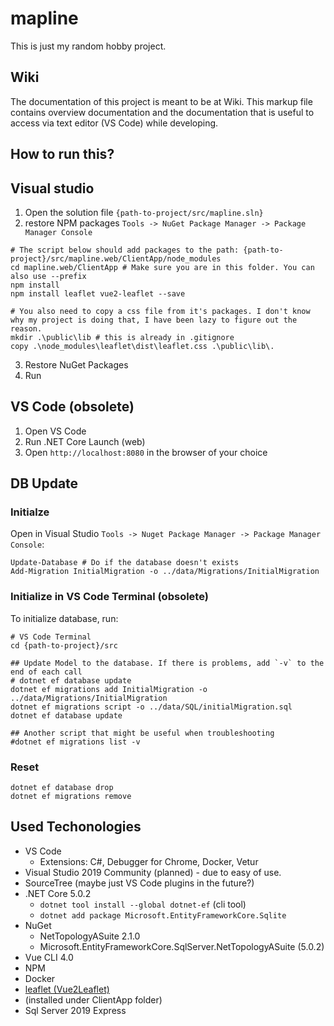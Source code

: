 # mapline
This is just my random hobby project. 

 ## Wiki
 The documentation of this project is meant to be at Wiki. This markup file contains overview documentation and the documentation that is useful to access via text editor (VS Code) while developing.

## How to run this?
## Visual studio
1. Open the solution file `{path-to-project/src/mapline.sln}`
2. restore NPM packages `Tools -> NuGet Package Manager -> Package Manager Console`
```batch
# The script below should add packages to the path: {path-to-project}/src/mapline.web/ClientApp/node_modules
cd mapline.web/ClientApp # Make sure you are in this folder. You can also use --prefix
npm install
npm install leaflet vue2-leaflet --save

# You also need to copy a css file from it's packages. I don't know why my project is doing that, I have been lazy to figure out the reason.
mkdir .\public\lib # this is already in .gitignore
copy .\node_modules\leaflet\dist\leaflet.css .\public\lib\.
```
3. Restore NuGet Packages
4. Run

## VS Code (obsolete)
 1. Open VS Code
 2. Run .NET Core Launch (web)
 3. Open `http://localhost:8080` in the browser of your choice 

## DB Update
### Initialze 
Open in Visual Studio `Tools -> Nuget Package Manager -> Package Manager Console`:
```batch
Update-Database # Do if the database doesn't exists
Add-Migration InitialMigration -o ../data/Migrations/InitialMigration

```

### Initialize in VS Code Terminal (obsolete)
To initialize database, run:
```
# VS Code Terminal
cd {path-to-project}/src

## Update Model to the database. If there is problems, add `-v` to the end of each call
# dotnet ef database update
dotnet ef migrations add InitialMigration -o ../data/Migrations/InitialMigration
dotnet ef migrations script -o ../data/SQL/initialMigration.sql
dotnet ef database update

## Another script that might be useful when troubleshooting
#dotnet ef migrations list -v
```

### Reset
```
dotnet ef database drop 
dotnet ef migrations remove
```

## Used Techonologies
 - VS Code
     - Extensions: C#, Debugger for Chrome, Docker, Vetur
 - Visual Studio 2019 Community (planned) - due to easy of use.
 - SourceTree (maybe just VS Code plugins in the future?)
 - .NET Core 5.0.2
     - `dotnet tool install --global dotnet-ef` (cli tool)
     - `dotnet add package Microsoft.EntityFrameworkCore.Sqlite`
 - NuGet
     - NetTopologyASuite 2.1.0
     - Microsoft.EntityFrameworkCore.SqlServer.NetTopologyASuite (5.0.2)
 - Vue CLI 4.0
 - NPM
 - Docker
 - [leaflet (Vue2Leaflet)](https://github.com/vue-leaflet/Vue2Leaflet)
 - (installed under ClientApp folder)
 - Sql Server 2019 Express